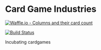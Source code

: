 # Card Game Industries

[![Waffle.io - Columns and their card count](https://badge.waffle.io/CardgameIndustries/CardgameIndustries.github.io.svg?columns=all)](https://waffle.io/CardgameIndustries/CardgameIndustries.github.io)

[![Build Status](https://travis-ci.org/CardgameIndustries/CardgameIndustries.github.io.svg?branch=gatsby)](https://travis-ci.org/CardgameIndustries/CardgameIndustries.github.io)

Incubating cardgames
